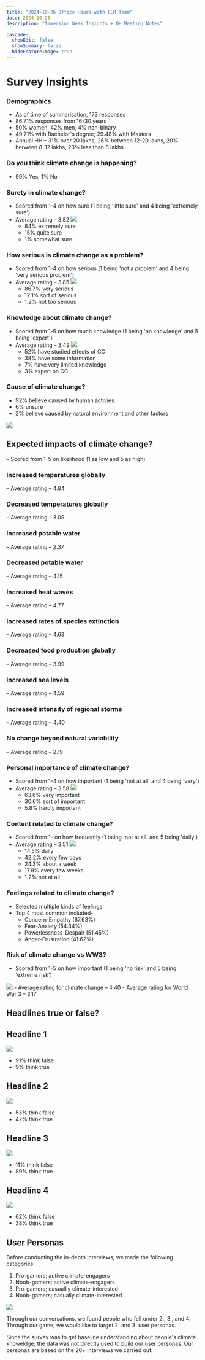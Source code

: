 ```yaml
---
title: "2024-10-26 Office Hours with ELM Team"
date: 2024-10-25
description: "Immersion Week Insights + OH Meeting Notes"

cascade:
  showEdit: false
  showSummary: false
  hideFeatureImage: true
---
```

# Survey Insights

### Demographics

- As of time of summarisation, 173 responses
- 86.71% responses from 16-30 years
- 50% women, 42% men, 4% non-binary
- 49.71% with Bachelor's degree; 29.48% with Masters
- Annual HHI– 31% over 20 lakhs, 26% between 12-20 lakhs, 20% between 8-12 lakhs, 23% less than 8 lakhs

### Do you think climate change is happening?

- 99% Yes, 1% No

### Surety in climate change?

- Scored from 1-4 on how sure (1 being 'little sure' and 4 being 'extremely sure')
- Average rating – 3.82 <img src = "CC_Confidence.png">
    - 84% extremely sure
    - 15% quite sure
    - 1% somewhat sure

### How serious is climate change as a problem?

- Scored from 1-4 on how serious (1 being 'not a problem' and 4 being 'very serious problem')
- Average rating – 3.85 <img src = "CC_Seriousness.png">
    - 86.7% very serious
    - 12.1% sort of serious
    - 1.2% not too serious

 ### Knowledge about climate change?

- Scored from 1-5 on how much knowledge (1 being 'no knowledge' and 5 being 'expert')
- Average rating – 3.49 <img src = "CC_Knowledge.png">
    - 52% have studied effects of CC
    - 38% have some information
    - 7% have very limited knowledge
    - 3% expert on CC
 
 ### Cause of climate change?

- 92% believe caused by human activies
- 6% unsure
- 2% believe caused by natural environment and other factors
<img src = "CC_Cause.png">


## Expected impacts of climate change?

– Scored from 1-5 on likelihood (1 as low and 5 as high)

### Increased temperatures globally

– Average rating – 4.84

### Decreased temperatures globally

– Average rating – 3.09

### Increased potable water

– Average rating – 2.37

### Decreased potable water

– Average rating – 4.15

### Increased heat waves

– Average rating – 4.77

### Increased rates of species extinction

– Average rating – 4.63

### Decreased food production globally

– Average rating – 3.99

### Increased sea levels

– Average rating – 4.59

### Increased intensity of regional storms

– Average rating – 4.40

### No change beyond natural variability

– Average rating – 2.19

 ### Personal importance of climate change?

- Scored from 1-4 on how important (1 being 'not at all' and 4 being 'very')
- Average rating – 3.58 <img src = "CC_Importance.png">
    - 63.6% very important
    - 30.6% sort of important
    - 5.8% hardly important

 ### Content related to climate change?

- Scored from 1- on how frequently (1 being 'not at all' and 5 being 'daily')
- Average rating – 3.51 <img src = "CC_Content.png">
    - 14.5% daily
    - 42.2% every few days
    - 24.3% about a week
    - 17.9% every few weeks
    - 1.2% not at all

 ### Feelings related to climate change?

- Selected multiple kinds of feelings
- Top 4 most common included- 
    - Concern-Empathy (67.63%)
    - Fear-Anxiety (54.34%)
    - Powerlessness-Despair (51.45%)
    - Anger-Frustration (41.62%)

 ### Risk of climate change vs WW3?

- Scored from 1-5 on how important (1 being 'no risk' and 5 being 'extreme risk')
<img src = "Risk.png">
- Average rating for climate change – 4.40 
- Average rating for World War 3 – 3.17 

 ## Headlines true or false?

 ## Headline 1 
 
 <img src = "White Minimalist Economics Headline News Instagram Post (1).png">

- 91% think false
- 9% think true

 ## Headline 2 
 
 <img src = "White Minimalist Economics Headline News Instagram Post (3).png">

- 53% think false
- 47% think true

 ## Headline 3 
 
 <img src = "White Minimalist Economics Headline News Instagram Post (2).png">

- 11% think false
- 89% think true

 ## Headline 4
 
 <img src = "White Minimalist Economics Headline News Instagram Post.png">

- 62% think false
- 38% think true





## User Personas

Before conducting the in-depth interviews, we made the following categories:
1. Pro-gamers; active climate-engagers
2. Noob-gamers; active climate-engagers
3. Pro-gamers; casuallly climate-interested 
4. Noob-gamers; casually climate-interested

<img src = "user-categories.jpg">

Through our conversations, we found people who fell under 2., 3., and 4. Through our game, we would like to target 2. and 3. user personas.

Since the survey was to get baseline understanding about people's climate knoweldge, the data was not directly used to build our user personas. Our personas are based on the 20+ interviews we carried out. 


















